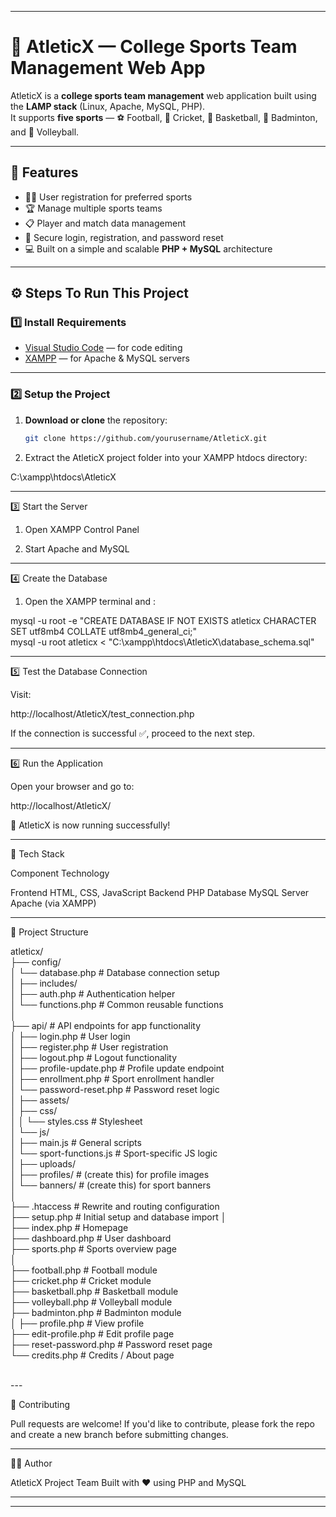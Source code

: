 

---

# 🏅 AtleticX — College Sports Team Management Web App

AtleticX is a **college sports team management** web application built using the **LAMP stack** (Linux, Apache, MySQL, PHP).  
It supports **five sports** — ⚽ Football, 🏏 Cricket, 🏀 Basketball, 🏸 Badminton, and 🏐 Volleyball.

---

## 🚀 Features
- 🧑‍🎓 User registration for preferred sports  
- 🏆 Manage multiple sports teams  
- 📋 Player and match data management  
- 🔐 Secure login, registration, and password reset  
- 💻 Built on a simple and scalable **PHP + MySQL** architecture  

---

## ⚙️ Steps To Run This Project

### 1️⃣ Install Requirements
- [Visual Studio Code](https://code.visualstudio.com/) — for code editing  
- [XAMPP](https://www.apachefriends.org/download.html) — for Apache & MySQL servers  

---

### 2️⃣ Setup the Project
1. **Download or clone** the repository:  
   ```bash
   git clone https://github.com/yourusername/AtleticX.git

2. Extract the AtleticX project folder into your XAMPP htdocs directory:

C:\xampp\htdocs\AtleticX




---

3️⃣ Start the Server

1. Open XAMPP Control Panel


2. Start Apache and MySQL




---

4️⃣ Create the Database

1. Open the XAMPP terminal and :

mysql -u root -e "CREATE DATABASE IF NOT EXISTS atleticx CHARACTER SET utf8mb4 COLLATE utf8mb4_general_ci;"<br>
mysql -u root atleticx < "C:\xampp\htdocs\AtleticX\database_schema.sql"<br>

---

5️⃣ Test the Database Connection

Visit:

http://localhost/AtleticX/test_connection.php

If the connection is successful ✅, proceed to the next step.


---

6️⃣ Run the Application

Open your browser and go to:

http://localhost/AtleticX/

🎉 AtleticX is now running successfully!


---

🧰 Tech Stack

Component	Technology

Frontend	HTML, CSS, JavaScript
Backend	PHP
Database	MySQL
Server	Apache (via XAMPP)



---

📁 Project Structure

atleticx/<br>
├── config/<br>
│   └── database.php                # Database connection setup<br>
│
├── includes/<br>
│   ├── auth.php                    # Authentication helper<br>
│   └── functions.php               # Common reusable functions<br>
│<br>
├── api/                            # API endpoints for app functionality<br>
│   ├── login.php                   # User login<br>
│   ├── register.php                # User registration<br>
│   ├── logout.php                  # Logout functionality<br>
│   ├── profile-update.php          # Profile update endpoint<br>
│   ├── enrollment.php              # Sport enrollment handler<br>
│   └── password-reset.php          # Password reset logic<br>
│
├── assets/<br>
│   ├── css/<br>
│   │   └── styles.css              # Stylesheet<br>
│   └── js/<br>
│       ├── main.js                 # General scripts<br>
│       └── sport-functions.js      # Sport-specific JS logic<br>
│
├── uploads/<br>
│   ├── profiles/                   # (create this) for profile images<br>
│   └── banners/                    # (create this) for sport banners<br>
│<br>
├── .htaccess                       # Rewrite and routing configuration<br>
├── setup.php                       # Initial setup and database import
│<br>
├── index.php                       # Homepage<br>
├── dashboard.php                   # User dashboard<br>
├── sports.php                      # Sports overview page<br>
│<br>
├── football.php                    # Football module<br>
├── cricket.php                     # Cricket module<br>
├── basketball.php                  # Basketball module<br>
├── volleyball.php                  # Volleyball module<br>
├── badminton.php                   # Badminton module<br>
│
├── profile.php                     # View profile<br>
├── edit-profile.php                # Edit profile page<br>
├── reset-password.php              # Password reset page<br>
└── credits.php                     # Credits / About page<br>

<br>
---

💬 Contributing

Pull requests are welcome!
If you'd like to contribute, please fork the repo and create a new branch before submitting changes.


---

🧑‍💻 Author

AtleticX Project Team
Built with ❤️ using PHP and MySQL


---

---
